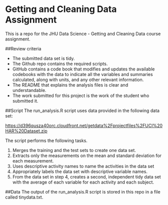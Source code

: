 # Getting and Cleaning Data Assignment
This is a repo for the JHU Data Science - Getting and Cleaning Data course assignment.

##Review criteria
* The submitted data set is tidy.
* The Github repo contains the required scripts.
* GitHub contains a code book that modifies and updates the available codebooks with the data to indicate all the variables and summaries calculated, along with units, and any other relevant information.
* The README that explains the analysis files is clear and understandable.
* The work submitted for this project is the work of the student who submitted it.

##Script
The run_analysis.R script uses data provided in the following data set:

https://d396qusza40orc.cloudfront.net/getdata%2Fprojectfiles%2FUCI%20HAR%20Dataset.zip
 
The script performs the following tasks.
1. Merges the training and the test sets to create one data set.
2. Extracts only the measurements on the mean and standard deviation for each measurement.
3. Uses descriptive activity names to name the activities in the data set
4. Appropriately labels the data set with descriptive variable names.
5. From the data set in step 4, creates a second, independent tidy data set with the average of each variable for each activity and each subject.

##Data
The output of the run_analysis.R script is stored in this repo in a file called tinydata.txt.
